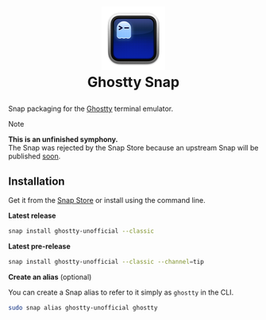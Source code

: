 <h1>
<p align="center">
  <img src="snap/gui/icon.png" alt="Logo" width="128">
  <br>Ghostty Snap
</h1>

Snap packaging for the [Ghostty](https://github.com/ghostty-org/ghostty) terminal emulator.

> [!NOTE]
> **This is an unfinished symphony.** \
> The Snap was rejected by the Snap Store because an upstream Snap will be published
> [soon](https://github.com/ghostty-org/ghostty/pull/3931).

## Installation

Get it from the [Snap Store](https://snapcraft.io/ghostty-unofficial) or install using the command line.

**Latest release**

```bash
snap install ghostty-unofficial --classic
```

**Latest pre-release**

```bash
snap install ghostty-unofficial --classic --channel=tip
```

**Create an alias** (optional)

You can create a Snap alias to refer to it simply as `ghostty` in the CLI.

```bash
sudo snap alias ghostty-unofficial ghostty
```

